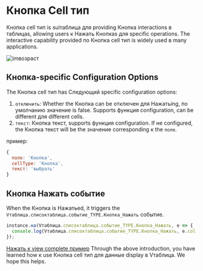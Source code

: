 # Кнопка Cell тип

Кнопка cell тип is suiтаблица для providing Кнопка interactions в таблицаs, allowing users к Нажать Кнопкаs для specific operations. The interactive capability provided по Кнопка cell тип is widely used в many applications.

![imвозраст](https://lf9-dp-fe-cms-tos.byteorg.com/obj/bit-cloud/Vтаблица/preview/Кнопка.png)

## Кнопка-specific Configuration Options

The Кнопка cell тип has Следующий specific configuration options:

1. `отключить`: Whether the Кнопка can be отключен для Нажатьing, по умолчанию значение is false. Supports функция configuration, can be different для different cells.
2. `текст`: Кнопка текст, supports функция configuration. If не configured, the Кнопка текст will be the значение corresponding к the `поле`.

пример:

```javascript
{
  поле: 'Кнопка',
  cellType: 'Кнопка',
  текст: 'выбрать'
}
```

## Кнопка Нажать событие

When the Кнопка is Нажатьed, it triggers the `Vтаблица.списоктаблица.событие_TYPE.Кнопка_Нажать` событие.

```javascript
instance.на(Vтаблица.списоктаблица.событие_TYPE.Кнопка_Нажать, e => {
  console.log(Vтаблица.списоктаблица.событие_TYPE.Кнопка_Нажать, e.col, e.row);
});
```

[Нажать к view complete пример](../../демонстрация/cell-тип/Кнопка)
Through the above introduction, you have learned how к use Кнопка cell тип для данные display в Vтаблица. We hope this helps.
